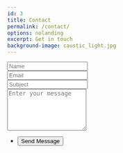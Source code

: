 ```yaml
---
id: 3
title: Contact
permalink: /contact/
options: nolanding
excerpt: Get in touch
background-image: caustic_light.jpg
---
```


<section>
  <form method="post" action="{{ site.data.tokens.mailaction }}">
    <div class="row uniform">
      <div class="6u 12u$(xsmall)">
        <input type="text" name="required-name" id="required-name" value="" placeholder="Name" />
      </div>
      <div class="6u$ 12u$(xsmall)">
        <input type="email" name="required-email" id="required-email" value="" placeholder="Email" />
      </div>
      <div class="12u$">
        <input type="text" name="required-subject" id="required-subject" value="" placeholder="Subject" />
      </div>
      <div class="12u$">
        <textarea name="textbody" id="textbody" placeholder="Enter your message" rows="6"></textarea>
      </div>
      <div class="12u$">
        <ul class="actions">
          <li><input type="submit" value="Send Message" class="special" /></li>
        </ul>
      </div>
    </div>
    <input type="hidden" name="success"
           value="{{ '/contact-success' | prepend: site.baseurl | prepend: site.url }}" />
  </form>
</section>
